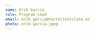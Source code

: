 ```yaml
---
name: Erik Garcia
role: Program Lead
email: erik.garcia@vectorinstitute.ai
photo: erik-garcia.jpeg
---
```


